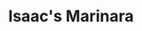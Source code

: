 ---
layout: recipe
title: Isaac's Marinara
source: Isaac Mielke
category: Dinner
protein: vegetarian
effort: low
duration: hours

ingredients: |
  - 3 tbsp olive oil
  - 3 cups chopped yellow onion (about 3 medium)
  - 1 tbsp sugar
  - 3 tbsp minced garlic (about 6 cloves)
  - 2 tsp salt
  - 2 tsp dried basil
  - 1 1/2 tsp dried oregano
  - 1 tsp dried thyme
  - 1 tsp freshly ground black pepper
  - 1/2 tsp fennel seeds, crushed
  - 2 tbsp balsamic vinegar
  - 2 cups low sodium vegetable or chicken broth
  - 3 (28-ounce) cans no-salt-added crushed tomatoes

instructions: |
  1. Heat oil in a large Dutch oven over medium heat. Add onion to pan; cook 4 minutes, stirring frequently.
  2. Add sugar and next 7 ingredients (through fennel seeds); cook 1 minute, stirring constantly.
  3. Stir in vinegar; cook 30 seconds.
  4. Add broth and tomatoes; bring to a simmer.
  5. Cook over low heat for 55 minutes or until sauce thickens, stirring occasionally.

notes: |
  - Study abroad to enjoy long meals and frequent fika!
---